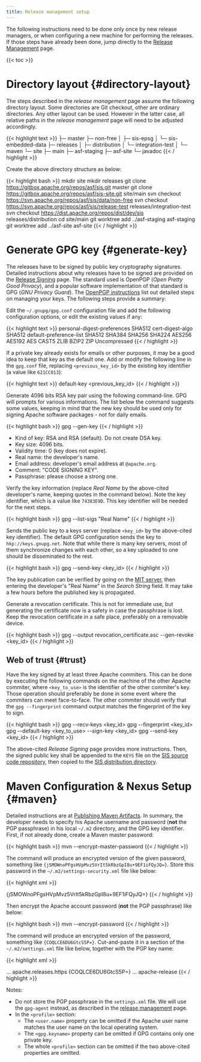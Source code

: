 ```yaml
---
title: Release management setup
---
```


The following instructions need to be done only once by new release managers,
or when configuring a new machine for performing the releases.
If those steps have already been done, jump directly to the [Release Management](release-management.html) page.

{{< toc >}}

# Directory layout    {#directory-layout}

The steps described in the _release management_ page assume the following directory layout.
Some directories are Git checkout, other are ordinary directories. Any other layout can be used.
However in the latter case, all relative paths in the _release management_ page will need to be adjusted accordingly.

{{< highlight text >}}
<any root directory for SIS>
├─ master
├─ non-free
│  ├─ sis-epsg
│  └─ sis-embedded-data
├─ releases
│  ├─ distribution
│  └─ integration-test
│     └─ maven
└─ site
   ├─ main
   ├─ asf-staging
   ├─ asf-site
   └─ javadoc
{{< / highlight >}}

Create the above directory structure as below:

{{< highlight bash >}}
mkdir site
mkdir releases
git clone https://gitbox.apache.org/repos/asf/sis.git master
git clone https://gitbox.apache.org/repos/asf/sis-site.git site/main
svn checkout https://svn.apache.org/repos/asf/sis/data/non-free
svn checkout https://svn.apache.org/repos/asf/sis/release-test releases/integration-test
svn checkout https://dist.apache.org/repos/dist/dev/sis releases/distribution
cd site/main
git worktree add ../asf-staging asf-staging
git worktree add ../asf-site asf-site
{{< / highlight >}}

# Generate GPG key    {#generate-key}

The releases have to be signed by public key cryptography signatures.
Detailed instructions about why releases have to be signed are provided on the [Release Signing][signing] page.
The standard used is OpenPGP (_Open Pretty Good Privacy_), and a popular software implementation of that standard is GPG (_GNU Privacy Guard_).
The [OpenPGP instructions][PGP] list out detailed steps on managing your keys.
The following steps provide a summary:

Edit the `~/.gnupg/gpg.conf` configuration file and add the following configuration options,
or edit the existing values if any:

{{< highlight text >}}
personal-digest-preferences SHA512
cert-digest-algo SHA512
default-preference-list SHA512 SHA384 SHA256 SHA224 AES256 AES192 AES CAST5 ZLIB BZIP2 ZIP Uncompressed
{{< / highlight >}}

If a private key already exists for emails or other purposes, it may be a good idea to keep that key as the default one.
Add or modify the following line in the `gpg.conf` file, replacing `<previous_key_id>` by the existing key identifier
(a value like `621CC013`):

{{< highlight text >}}
default-key <previous_key_id>
{{< / highlight >}}

Generate 4096 bits RSA key pair using the following command-line. GPG will prompts for various informations.
The list below the command suggests some values, keeping in mind that the new key should be used only for
signing Apache software packages - not for daily emails.

{{< highlight bash >}}
gpg --gen-key
{{< / highlight >}}

* Kind of key: RSA and RSA (default). Do not create DSA key.
* Key size: 4096 bits.
* Validity time: 0 (key does not expire).
* Real name: the developer's name.
* Email address: developer's email address at `@apache.org`.
* Comment: "CODE SIGNING KEY".
* Passphrase: please choose a strong one.

Verify the key information (replace _Real Name_ by the above-cited developer's name, keeping quotes in the command below).
Note the key identifier, which is a value like `74383E9D`. This key identifier will be needed for the next steps.

{{< highlight bash >}}
gpg --list-sigs "Real Name"
{{< / highlight >}}

Sends the public key to a keys server (replace `<key_id>` by the above-cited key identifier).
The default GPG configuration sends the key to `hkp://keys.gnupg.net`.
Note that while there is many key servers, most of them synchronize changes with each other,
so a key uploaded to one should be disseminated to the rest.

{{< highlight bash >}}
gpg --send-key <key_id>
{{< / highlight >}}

The key publication can be verified by going on the [MIT server][MIT],
then entering the developer's "Real Name" in the _Search String_ field.
It may take a few hours before the published key is propagated.

Generate a revocation certificate. This is not for immediate use, but generating the certificate now
is a safety in case the passphrase is lost. Keep the revocation certificate in a safe place,
preferably on a removable device.

{{< highlight bash >}}
gpg --output revocation_certificate.asc --gen-revoke <key_id>
{{< / highlight >}}

## Web of trust    {#trust}

Have the key signed by at least three Apache commiters. This can be done by executing the following commands on
the machine of the other Apache commiter, where `<key_to_use>` is the identifier of the other commiter's key.
Those operation should preferably be done in some event where the commiters can meet face-to-face.
The other commiter should verify that the `gpg --fingerprint` command output matches the fingerprint of the key to sign.

{{< highlight bash >}}
gpg --recv-keys <key_id>
gpg --fingerprint <key_id>
gpg --default-key <key_to_use> --sign-key <key_id>
gpg --send-key <key_id>
{{< / highlight >}}

The above-cited _Release Signing_ page provides more instructions.
Then, the signed public key shall be appended to the `KEYS` file on the [SIS source code repository][source],
then copied to the [SIS distribution directory][dist].

# Maven Configuration & Nexus Setup    {#maven}

Detailed instructions are at [Publishing Maven Artifacts][maven].
In summary, the developer needs to specify his Apache username and password (**not** the PGP passphrase)
in his local `~/.m2` directory, and the GPG key identifier.
First, if not already done, create a Maven master password:

{{< highlight bash >}}
mvn --encrypt-master-password <password>
{{< / highlight >}}

The command will produce an encrypted version of the given password, something like `{jSMOWnoPFgsHVpMvz5VrIt5kRbzGpI8u+9EF1iFQyJQ=}`.
Store this password in the `~/.m2/settings-security.xml` file like below:

{{< highlight xml >}}
<?xml version="1.0" encoding="UTF-8"?>
<settingsSecurity>
  <master>{jSMOWnoPFgsHVpMvz5VrIt5kRbzGpI8u+9EF1iFQyJQ=}</master>
</settingsSecurity>
{{< / highlight >}}

Then encrypt the Apache account password (**not** the PGP passphrase) like below:

{{< highlight bash >}}
mvn --encrypt-password <passphrase>
{{< / highlight >}}

The command will produce an encrypted version of the password, something like `{COQLCE6DU6GtcS5P=}`.
Cut-and-paste it in a section of the `~/.m2/settings.xml` file like below,
together with the PGP key name:

{{< highlight xml >}}
<?xml version="1.0" encoding="UTF-8"?>
<settings>
...
  <servers>
    <server>
      <id>apache.releases.https</id>
      <username> <!-- your Apache username --> </username>
      <password>{COQLCE6DU6GtcS5P=}</password>
    </server>
   ...
  </servers>
  <profiles>
    <profile>
      <id>apache-release</id>
      <properties>
        <user.name> <!-- your Apache username --> </user.name>
        <gpg.keyname> <!-- the identifier of the GPG key generated in above steps --> </gpg.keyname>
      </properties>
    </profile>
  </profiles>
</settings>
{{< / highlight >}}

Notes:

* Do not store the PGP passphrase in the `settings.xml` file.
  We will use the `gpg-agent` instead, as described in the [release management](release-management.html) page.
* In the `<profile>` section:
  + The `<user.name>` property can be omitted if the Apache user name matches the user name on the local operating system.
  + The `<gpg.keyname>` property can be omitted if GPG contains only one private key.
  + The whole `<profile>` section can be omitted if the two above-cited properties are omitted.

[PGP]:     http://www.apache.org/dev/openpgp.html
[signing]: http://www.apache.org/dev/release-signing.html
[maven]:   http://www.apache.org/dev/publishing-maven-artifacts.html
[source]:  https://gitbox.apache.org/repos/asf?p=sis.git
[dist]:    http://dist.apache.org/repos/dist/release/sis/
[MIT]:     http://pgp.mit.edu
